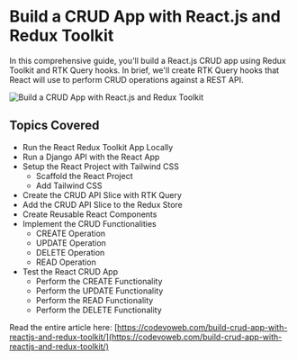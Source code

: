 #  Build a CRUD App with React.js and Redux Toolkit

In this comprehensive guide, you'll build a React.js CRUD app using Redux Toolkit and RTK Query hooks. In brief, we'll create RTK Query hooks that React will use to perform CRUD operations against a REST API.

![Build a CRUD App with React.js and Redux Toolkit](https://codevoweb.com/wp-content/uploads/2022/12/Build-a-CRUD-App-with-React.js-and-Redux-Toolkit.webp)

## Topics Covered

- Run the React Redux Toolkit App Locally
- Run a Django API with the React App
- Setup the React Project with Tailwind CSS
    - Scaffold the React Project
    - Add Tailwind CSS
- Create the CRUD API Slice with RTK Query
- Add the CRUD API Slice to the Redux Store
- Create Reusable React Components
- Implement the CRUD Functionalities
    - CREATE Operation
    - UPDATE Operation
    - DELETE Operation
    - READ Operation
- Test the React CRUD App
    - Perform the CREATE Functionality
    - Perform the UPDATE Functionality
    - Perform the READ Functionality
    - Perform the DELETE Functionality


Read the entire article here: [https://codevoweb.com/build-crud-app-with-reactjs-and-redux-toolkit/](https://codevoweb.com/build-crud-app-with-reactjs-and-redux-toolkit/)

